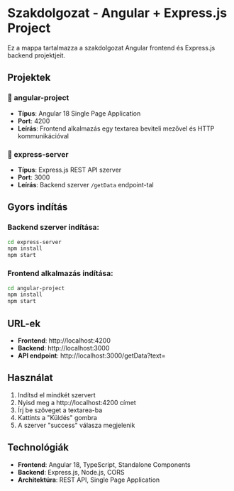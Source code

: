 # Szakdolgozat - Angular + Express.js Project

Ez a mappa tartalmazza a szakdolgozat Angular frontend és Express.js backend projektjeit.

## Projektek

### 📁 angular-project
- **Típus**: Angular 18 Single Page Application
- **Port**: 4200
- **Leírás**: Frontend alkalmazás egy textarea beviteli mezővel és HTTP kommunikációval

### 📁 express-server  
- **Típus**: Express.js REST API szerver
- **Port**: 3000
- **Leírás**: Backend szerver `/getData` endpoint-tal

## Gyors indítás

### Backend szerver indítása:
```bash
cd express-server
npm install
npm start
```

### Frontend alkalmazás indítása:
```bash
cd angular-project  
npm install
npm start
```

## URL-ek
- **Frontend**: http://localhost:4200
- **Backend**: http://localhost:3000
- **API endpoint**: http://localhost:3000/getData?text=<text>

## Használat
1. Indítsd el mindkét szervert
2. Nyisd meg a http://localhost:4200 címet
3. Írj be szöveget a textarea-ba
4. Kattints a "Küldés" gombra
5. A szerver "success" válasza megjelenik

## Technológiák
- **Frontend**: Angular 18, TypeScript, Standalone Components
- **Backend**: Express.js, Node.js, CORS
- **Architektúra**: REST API, Single Page Application